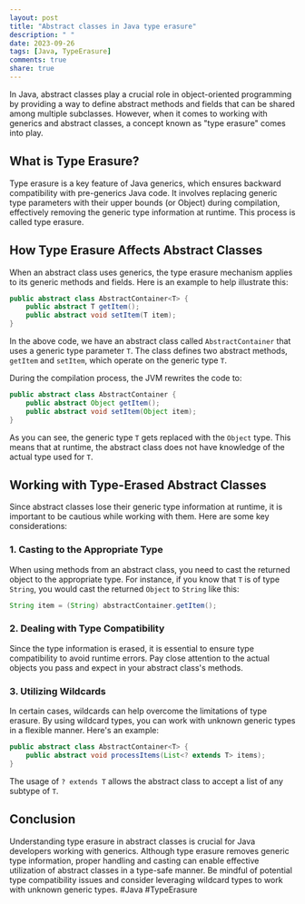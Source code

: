 ```yaml
---
layout: post
title: "Abstract classes in Java type erasure"
description: " "
date: 2023-09-26
tags: [Java, TypeErasure]
comments: true
share: true
---
```


In Java, abstract classes play a crucial role in object-oriented programming by providing a way to define abstract methods and fields that can be shared among multiple subclasses. However, when it comes to working with generics and abstract classes, a concept known as "type erasure" comes into play.

## What is Type Erasure?

Type erasure is a key feature of Java generics, which ensures backward compatibility with pre-generics Java code. It involves replacing generic type parameters with their upper bounds (or Object) during compilation, effectively removing the generic type information at runtime. This process is called type erasure.

## How Type Erasure Affects Abstract Classes 

When an abstract class uses generics, the type erasure mechanism applies to its generic methods and fields. Here is an example to help illustrate this:

```java
public abstract class AbstractContainer<T> {
    public abstract T getItem();
    public abstract void setItem(T item);
}
```

In the above code, we have an abstract class called `AbstractContainer` that uses a generic type parameter `T`. The class defines two abstract methods, `getItem` and `setItem`, which operate on the generic type `T`.

During the compilation process, the JVM rewrites the code to:

```java
public abstract class AbstractContainer {
    public abstract Object getItem();
    public abstract void setItem(Object item);
}
```

As you can see, the generic type `T` gets replaced with the `Object` type. This means that at runtime, the abstract class does not have knowledge of the actual type used for `T`.

## Working with Type-Erased Abstract Classes

Since abstract classes lose their generic type information at runtime, it is important to be cautious while working with them. Here are some key considerations:

### 1. Casting to the Appropriate Type

When using methods from an abstract class, you need to cast the returned object to the appropriate type. For instance, if you know that `T` is of type `String`, you would cast the returned `Object` to `String` like this:

```java
String item = (String) abstractContainer.getItem();
```

### 2. Dealing with Type Compatibility

Since the type information is erased, it is essential to ensure type compatibility to avoid runtime errors. Pay close attention to the actual objects you pass and expect in your abstract class's methods.

### 3. Utilizing Wildcards

In certain cases, wildcards can help overcome the limitations of type erasure. By using wildcard types, you can work with unknown generic types in a flexible manner. Here's an example:

```java
public abstract class AbstractContainer<T> {
    public abstract void processItems(List<? extends T> items);
}
```

The usage of `? extends T` allows the abstract class to accept a list of any subtype of `T`.

## Conclusion

Understanding type erasure in abstract classes is crucial for Java developers working with generics. Although type erasure removes generic type information, proper handling and casting can enable effective utilization of abstract classes in a type-safe manner. Be mindful of potential type compatibility issues and consider leveraging wildcard types to work with unknown generic types. #Java #TypeErasure